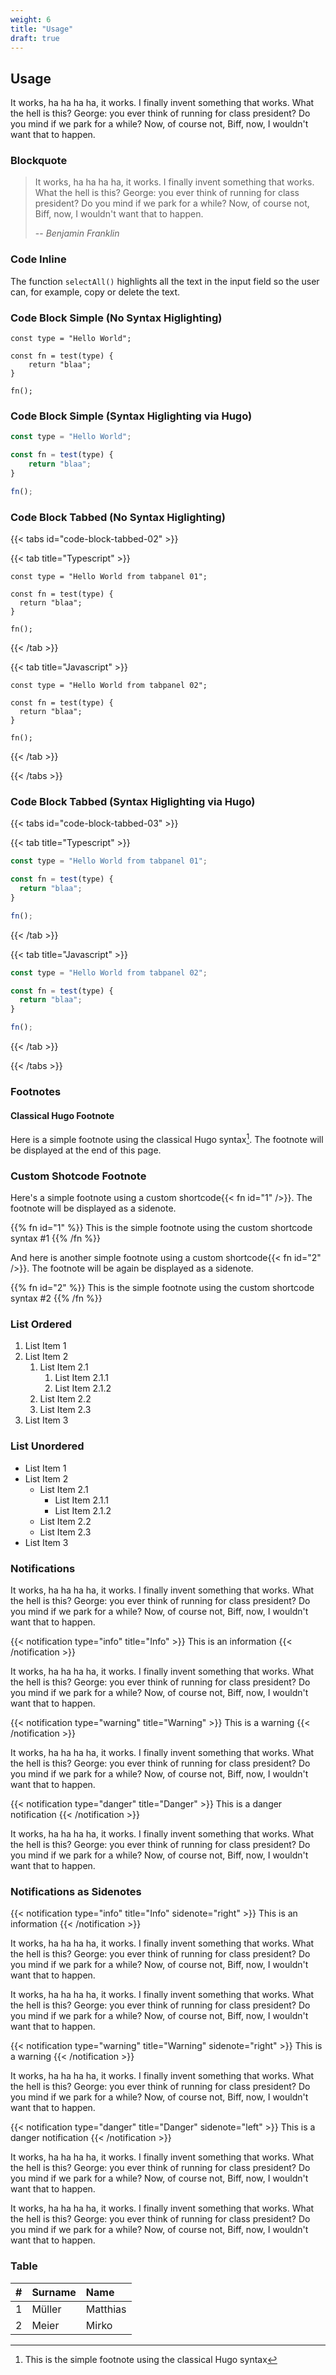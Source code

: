 ```yaml
---
weight: 6
title: "Usage"
draft: true
---
```


## Usage

It works, ha ha ha ha, it works. I finally invent something that works. What the hell is this? George: you ever think of running for class president? Do you mind if we park for a while? Now, of course not, Biff, now, I wouldn't want that to happen.

### Blockquote

> It works, ha ha ha ha, it works. I finally invent something that works. What the hell is this? George: you ever think of running 
> for class president? Do you mind if we park for a while? Now, of course not, Biff, now, I wouldn't want that to happen.
>
> -- <cite>Benjamin Franklin</cite>

### Code Inline

The function `selectAll()` highlights all the text in the input field so the user can, for example, copy or delete the text.

### Code Block Simple (No Syntax Higlighting)

```
const type = "Hello World";

const fn = test(type) { 
    return "blaa"; 
}

fn();
```

### Code Block Simple (Syntax Higlighting via Hugo)

```Javascript
const type = "Hello World";

const fn = test(type) { 
    return "blaa"; 
}

fn();
```

### Code Block Tabbed (No Syntax Higlighting)

{{< tabs id="code-block-tabbed-02" >}}

  {{< tab title="Typescript" >}}
  
   ```
   const type = "Hello World from tabpanel 01";

   const fn = test(type) {
     return "blaa"; 
   }

   fn();
   ```

  {{< /tab >}}

  {{< tab title="Javascript" >}}

   ```
   const type = "Hello World from tabpanel 02";

   const fn = test(type) {
     return "blaa"; 
   }

   fn();
   ```

  {{< /tab >}}

{{< /tabs >}}

### Code Block Tabbed (Syntax Higlighting via Hugo)

{{< tabs id="code-block-tabbed-03" >}}

  {{< tab title="Typescript" >}}
  
   ```Javascript
   const type = "Hello World from tabpanel 01";

   const fn = test(type) {
     return "blaa"; 
   }

   fn();
   ```

  {{< /tab >}}

  {{< tab title="Javascript" >}}

   ```Javascript
   const type = "Hello World from tabpanel 02";

   const fn = test(type) {
     return "blaa"; 
   }

   fn();
   ```

  {{< /tab >}}

{{< /tabs >}}

### Footnotes

#### Classical Hugo Footnote

Here is a simple footnote using the classical Hugo syntax[^a]. The footnote will be displayed at the end of this page.

[^a]: This is the simple footnote using the classical Hugo syntax

### Custom Shotcode Footnote

Here's a simple footnote using a custom shortcode{{< fn id="1" />}}. The footnote will be displayed as a sidenote.

{{% fn id="1" %}}
This is the simple footnote using the custom shortcode syntax #1
{{% /fn %}}

And here is another simple footnote using a custom shortcode{{< fn id="2" />}}. The footnote will be again be displayed as a sidenote.

{{% fn id="2" %}}
This is the simple footnote using the custom shortcode syntax #2
{{% /fn %}}

### List Ordered

1. List Item 1
2. List Item 2
   1. List Item 2.1
      1. List Item 2.1.1
      2. List Item 2.1.2
   2. List Item 2.2
   3. List Item 2.3
3. List Item 3

### List Unordered

- List Item 1
- List Item 2
  - List Item 2.1
    - List Item 2.1.1
    - List Item 2.1.2
  - List Item 2.2
  - List Item 2.3
- List Item 3

### Notifications

It works, ha ha ha ha, it works. I finally invent something that works. What the hell is this? George: you ever think of running for class president? Do you mind if we park for a while? Now, of course not, Biff, now, I wouldn't want that to happen.

{{< notification type="info" title="Info" >}}
This is an information
{{< /notification >}}

It works, ha ha ha ha, it works. I finally invent something that works. What the hell is this? George: you ever think of running for class president? Do you mind if we park for a while? Now, of course not, Biff, now, I wouldn't want that to happen.

{{< notification type="warning" title="Warning" >}}
This is a warning
{{< /notification >}}

It works, ha ha ha ha, it works. I finally invent something that works. What the hell is this? George: you ever think of running for class president? Do you mind if we park for a while? Now, of course not, Biff, now, I wouldn't want that to happen.

{{< notification type="danger" title="Danger" >}}
This is a danger notification
{{< /notification >}}

It works, ha ha ha ha, it works. I finally invent something that works. What the hell is this? George: you ever think of running for class president? Do you mind if we park for a while? Now, of course not, Biff, now, I wouldn't want that to happen.

### Notifications as Sidenotes

{{< notification type="info" title="Info" sidenote="right" >}}
This is an information
{{< /notification >}}

It works, ha ha ha ha, it works. I finally invent something that works. What the hell is this? George: you ever think of running for class president? Do you mind if we park for a while? Now, of course not, Biff, now, I wouldn't want that to happen.

It works, ha ha ha ha, it works. I finally invent something that works. What the hell is this? George: you ever think of running for class president? Do you mind if we park for a while? Now, of course not, Biff, now, I wouldn't want that to happen.

{{< notification type="warning" title="Warning" sidenote="right" >}}
This is a warning
{{< /notification >}}

It works, ha ha ha ha, it works. I finally invent something that works. What the hell is this? George: you ever think of running for class president? Do you mind if we park for a while? Now, of course not, Biff, now, I wouldn't want that to happen.

{{< notification type="danger" title="Danger" sidenote="left" >}}
This is a danger notification
{{< /notification >}}

It works, ha ha ha ha, it works. I finally invent something that works. What the hell is this? George: you ever think of running for class president? Do you mind if we park for a while? Now, of course not, Biff, now, I wouldn't want that to happen.

It works, ha ha ha ha, it works. I finally invent something that works. What the hell is this? George: you ever think of running for class president? Do you mind if we park for a while? Now, of course not, Biff, now, I wouldn't want that to happen.

### Table

|   #   | Surname  | Name     |
| :---: | :---     | :---     |
|   1   | Müller   | Matthias |
|   2   | Meier    | Mirko    |